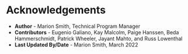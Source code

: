 # Acknowledgements

* **Author** - Marion Smith, Technical Program Manager
* **Contributors** -  Eugenio Galiano, Kay Malcolm, Paige Hanssen, Beda Hammerschmidt, Patrick Wheeler, Jayant  Mahto, and Russ Lowenthal
* **Last Updated By/Date** - Marion Smith, March 2022
